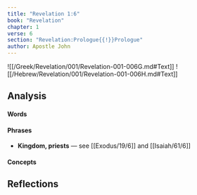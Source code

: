 ```yaml
---
title: "Revelation 1:6"
book: "Revelation"
chapter: 1
verse: 6
section: "Revelation:Prologue{{!}}Prologue"
author: Apostle John
---
```

![[/Greek/Revelation/001/Revelation-001-006G.md#Text]]
![[/Hebrew/Revelation/001/Revelation-001-006H.md#Text]]

## Analysis

#### Words

#### Phrases
- **Kingdom, priests** — see [[Exodus/19/6]] and [[Isaiah/61/6]]

#### Concepts

## Reflections
